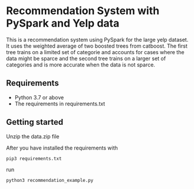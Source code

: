 # Recommendation System with PySpark and Yelp data
This is a recommendation system using PySpark for the large yelp dataset. It uses the weighted average of two boosted trees from catboost. The first tree trains on a limited set of categorie and accounts for cases where the data might be sparce and the second tree trains on a larger set of categories and is more accurate when the data is not sparce. 

## Requirements

- Python 3.7 or above
- The requirements in requirements.txt

## Getting started

Unzip the data.zip file

After you have installed the requirements with 
```
pip3 requirements.txt
```
run 
```
python3 recommendation_example.py
```
